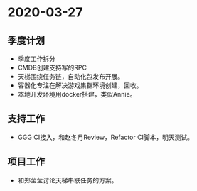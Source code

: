 # 2020-03-27

## 季度计划

* 季度工作拆分
* CMDB创建支持写的RPC
* 天梯围绕任务链，自动化包发布开展。
* 容器化专注在解决游戏集群环境创建，回收。
* 本地开发环境用docker搭建，类似Annie。

## 支持工作

* GGG CI接入，和赵冬月Review，Refactor CI脚本，明天测试。

## 项目工作

* 和郑莹莹讨论天梯串联任务的方案。
